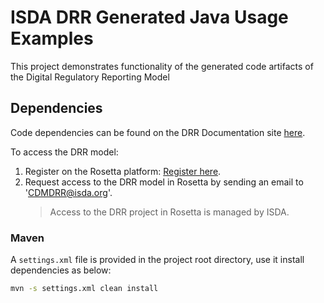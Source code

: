 # ISDA DRR Generated Java Usage Examples

This project demonstrates functionality of the generated code artifacts of the Digital Regulatory Reporting Model 

## Dependencies

Code dependencies can be found on the DRR Documentation site [here](https://drr.docs.rosetta-technology.io/).

To access the DRR model:

1. Register on the Rosetta platform: [Register here](https://ui.rosetta-technology.io/register).
2. Request access to the DRR model in Rosetta by sending an email to 'CDMDRR@isda.org'.  
   > Access to the DRR project in Rosetta is managed by ISDA.

### Maven
A `settings.xml` file is provided in the project root directory, use it install dependencies as below: 
```bash
mvn -s settings.xml clean install

```

